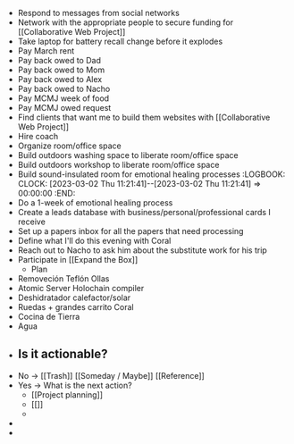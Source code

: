 - Respond to messages from social networks
- Network with the appropriate people to secure funding for [[Collaborative Web Project]]
- Take laptop for battery recall change before it explodes
- Pay March rent
- Pay back owed to Dad
- Pay back owed to Mom
- Pay back owed to Alex
- Pay back owed to Nacho
- Pay MCMJ week of food
- Pay MCMJ owed request
- Find clients that want me to build them websites with [[Collaborative Web Project]]
- Hire coach
- Organize room/office space
- Build outdoors washing space to liberate room/office space
- Build outdoors workshop to liberate room/office space
- Build sound-insulated room for emotional healing processes
  :LOGBOOK:
  CLOCK: [2023-03-02 Thu 11:21:41]--[2023-03-02 Thu 11:21:41] =>  00:00:00
  :END:
- Do a 1-week of emotional healing process
- Create a leads database with business/personal/professional cards I receive
- Set up a papers inbox for all the papers that need processing
- Define what I'll do this evening with Coral
- Reach out to Nacho to ask him about the substitute work for his trip
- Participate in [[Expand the Box]]
	- Plan
- Removeción Teflón Ollas
- Atomic Server Holochain compiler
- Deshidratador calefactor/solar
- Ruedas + grandes carrito Coral
- Cocina de Tierra
- Agua
- ## Is it actionable?
- No -> [[Trash]] [[Someday / Maybe]] [[Reference]]
- Yes -> What is the next action?
	- [[Project planning]]
	- [[]]
	-
-
-